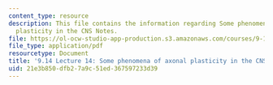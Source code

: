 ```yaml
---
content_type: resource
description: This file contains the information regarding Some phenomena of axonal
  plasticity in the CNS Notes.
file: https://ol-ocw-studio-app-production.s3.amazonaws.com/courses/9-14-brain-structure-and-its-origins-spring-2014/21e3b850dfb27a9c51ed367597233d39_MIT9_14S14_Lecture14.pdf
file_type: application/pdf
resourcetype: Document
title: '9.14 Lecture 14: Some phenomena of axonal plasticity in the CNS Notes.'
uid: 21e3b850-dfb2-7a9c-51ed-367597233d39
---
```

